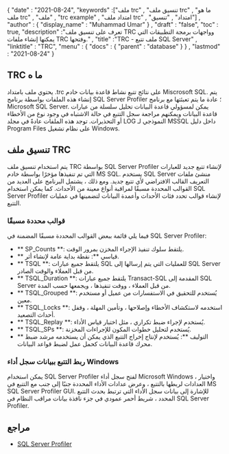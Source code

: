 {
  "date" : "2021-08-24",
  "keywords" :["ملف trc" , "تنسيق ملف trc" , "ما هو ملف trc" , "ملف" , "trc example" , "امتداد ملف trc" , "امتداد" , "تنسيق"] ,
  "author" : {
    "display_name" : "Muhammad Umar"
} ,
  "draft" : "false",
  "toc" : true,
  "description" :"تعرف على تنسيق ملف TRC وواجهات برمجة التطبيقات التي يمكنها إنشاء ملفات TRC وفتحها." ,
  "title" :"TRC - ملف تتبع SQL Server" ,
  "linktitle" : "TRC",
  "menu" : {
    "docs" : {
      "parent" : "database"
}
} ,
  "lastmod" : "2021-08-24"
}

## TRC ما ه
يحتوي ملف بامتداد .trc على نتائج تتبع نشاط قاعدة بيانات خادم Miscrosoft SQL. يتم إنشاء هذه الملفات بواسطة برنامج SQL Server Profiler ؛ عادة ما يتم تعبئتها مع برنامج Microsoft SQL Server. يمكن لمسؤولي قاعدة البيانات تحليل سلسلة من عبارات قاعدة البيانات ويمكنهم مراجعة سجل التتبع في حالة الاشتباه في وجود نوع من الأخطاء أو التحذيرات. توجد هذه الملفات عادةً في مجلد LOG النموذجي لـ MSSQL داخل دليل Program Files على نظام تشغيل Windows.

## تنسيق ملف TRC
يتم استخدام تنسيق ملف TRC بواسطة SQL Server Profiler لإنشاء تتبع جديد للعبارات التي تم تنفيذها مؤخرًا بواسطة خادم MS SQL. يستخدم SQL Server منشئ ملفات التعريف القالب الافتراضي لأي تتبع جديد. ومع ذلك ، يشتمل البرنامج على العديد من القوالب المحددة مسبقًا لمراقبة أنواع معينة من الأحداث. كما يمكن استخدام SQL Server Profiler لإنشاء قوالب تحدد فئات الأحداث وأعمدة البيانات لتضمينها في عمليات التتبع.

### قوالب محددة مسبقًا
فيما يلي قائمة ببعض القوالب المحددة مسبقًا المضمنة في SQL Server Profiler:
- ** SP_Counts **: يلتقط سلوك تنفيذ الإجراء المخزن بمرور الوقت.
- ** قياسي **: نقطة بداية عامة لإنشاء أثر.
- ** TSQL **: يلتقط جميع عبارات SQL للعمليات التي يتم إرسالها إلى SQL Server من قبل العملاء والوقت الصادر.
- ** TSQL_Duration **: يلتقط جميع عبارات Transact-SQL المقدمة إلى SQL Server من قبل العملاء ، ووقت تنفيذها ، ويجمعها حسب المدة.
- ** TSQL_Grouped **: يُستخدم للتحقيق في الاستفسارات من عميل أو مستخدم معين.
- ** TSQL_Locks **: استخدمه لاستكشاف الأخطاء وإصلاحها ، وتأمين المهلة ، وقفل أحداث التصعيد.
- ** TSQL_Replay **: يُستخدم لإجراء ضبط تكراري ، مثل اختبار قياس الأداء.
- ** TSQL_SPs **: يُستخدم لتحليل خطوات المكون للإجراءات المخزنة.
- ** التوليف **: يُستخدم لإنتاج إخراج التتبع الذي يمكن أن يستخدمه مرشد ضبط محرك قاعدة البيانات كحمل عمل لضبط قواعد البيانات.
### ربط التتبع ببيانات سجل أداء Windows
يمكن استخدام SQL Server Profiler لفتح سجل أداء Microsoft Windows ، واختيار العدادات لربطها بالتتبع ، وعرض عدادات الأداء المحددة جنبًا إلى جنب مع التتبع في MS SQL Server Profiler GUI. للإشارة إلى بيانات سجل الأداء التي ترتبط بحدث التتبع المحدد ، شريط أحمر عمودي في جزء نافذة بيانات مراقب النظام في SQL Server Profiler.


## مراجع ##

* [SQL Server Profiler](https://learn.microsoft.com/en-us/sql/tools/sql-server-profiler/sql-server-profiler?view=sql-server-ver15)

